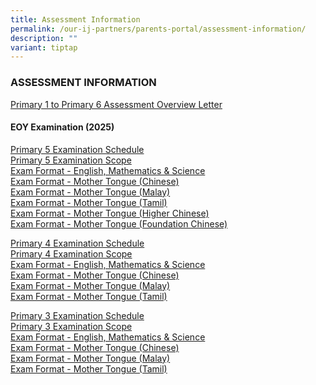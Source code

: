 ```yaml
---
title: Assessment Information
permalink: /our-ij-partners/parents-portal/assessment-information/
description: ""
variant: tiptap
---
```

<h3>ASSESSMENT INFORMATION</h3>
<p><a href="/files/Assessment Information /21_Jan_2025_P1_P6_Assessment_Overview_Letter_HA_P1_6_PMY_007_2025.pdf" rel="noopener nofollow" target="_blank">Primary 1 to Primary 6 Assessment Overview Letter</a>
</p>
<h4><strong>EOY Examination (2025)</strong></h4>
<p><a href="/files/2025 EOY Exam/P5_EOY_EXAMINATION_SCHEDULE_2025.pdf" rel="noopener nofollow" target="_blank">Primary 5 Examination Schedule</a>
<br><a href="/files/2025 EOY Exam/P5_EOY_SCOPE_2025.pdf" rel="noopener nofollow" target="_blank">Primary 5 Examination Scope</a>
<br><a href="/files/P3_EOY_EXAM_FORMAT_EL__MATH___SC.pdf" rel="noopener nofollow" target="_blank">Exam Format - English, Mathematics &amp; Science</a>
<br><a href="/files/2025 EOY Exam/P5_EOY_EXAM_FORMAT_CL.pdf" rel="noopener nofollow" target="_blank">Exam Format - Mother Tongue (Chinese)</a>
<br><a href="/files/2025 EOY Exam/P5_EOY_EXAM_FORMAT_ML.pdf" rel="noopener nofollow" target="_blank">Exam Format - Mother Tongue (Malay)</a>
<br><a href="/files/2025 EOY Exam/P5_EOY_EXAM_FORMAT_TL.pdf" rel="noopener nofollow" target="_blank">Exam Format - Mother Tongue (Tamil)</a>
<br><a href="/files/2025 EOY Exam/P5_EOY_EXAM_FORMAT_HCL.pdf" rel="noopener nofollow" target="_blank">Exam Format - Mother Tongue (Higher Chinese)</a>
<br><a href="/files/2025 EOY Exam/P5_EOY_EXAM_FORMAT_FCL.pdf" rel="noopener nofollow" target="_blank">Exam Format - Mother Tongue (Foundation Chinese)</a>
</p>
<p><a href="/files/P4_EOY_EXAMINATION_SCHEDULE_2025.pdf" rel="noopener nofollow" target="_blank">Primary 4 Examination Schedule</a>
<br><a href="/files/2025 EOY Exam/P4_EOY_SCOPE_2025.pdf" rel="noopener nofollow" target="_blank">Primary 4 Examination Scope</a>
<br><a href="/files/2025 EOY Exam/P4_EOY_EXAM_FORMAT_EL__MATH___SC.pdf" rel="noopener nofollow" target="_blank">Exam Format - English, Mathematics &amp; Science</a>
<br><a href="/files/2025 EOY Exam/P4_EOY_EXAM_FORMAT_CL.pdf" rel="noopener nofollow" target="_blank">Exam Format - Mother Tongue (Chinese)</a>
<br><a href="/files/2025 EOY Exam/P4_EOY_EXAM_FORMAT_ML.pdf" rel="noopener nofollow" target="_blank">Exam Format - Mother Tongue (Malay)</a>
<br><a href="/files/2025 EOY Exam/P3_EOY_EXAM_FORMAT_TL.pdf" rel="noopener nofollow" target="_blank">Exam Format - Mother Tongue (Tamil)</a>
</p>
<p><a href="/files/2025 EOY Exam/P3_EOY_EXAMINATION_SCHEDULE_2025.pdf" rel="noopener nofollow" target="_blank">Primary 3 Examination Schedule</a>
<br><a href="/files/2025 EOY Exam/P3_EOY_SCOPE_2025.pdf" rel="noopener nofollow" target="_blank">Primary 3 Examination Scope</a>
<br><a href="/files/2025 EOY Exam/P3_EOY_EXAM_FORMAT_EL__MATH___SC.pdf" rel="noopener nofollow" target="_blank">Exam Format - English, Mathematics &amp; Science</a>
<br><a href="/files/2025 EOY Exam/P3_EOY_EXAM_FORMAT_CL.pdf" rel="noopener nofollow" target="_blank">Exam Format - Mother Tongue (Chinese)</a>
<br><a href="/files/2025 EOY Exam/P3_EOY_EXAM_FORMAT_ML.pdf" rel="noopener nofollow" target="_blank">Exam Format - Mother Tongue (Malay)</a>
<br><a href="/files/2025 EOY Exam/P3_EOY_EXAM_FORMAT_TL.pdf" rel="noopener nofollow" target="_blank">Exam Format - Mother Tongue (Tamil)</a>
</p>
<p></p>
<p></p>
<p></p>
<p></p>
<p></p>
<p></p>
